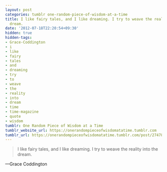 ```yaml
---
layout: post
categories: tumblr one-random-piece-of-wisdom-at-a-time
title: I like fairy tales, and I like dreaming. I try to weave the reality into the
  dream.
date: '2012-07-18T22:20:54+09:30'
hidden: true
hidden-tags:
- Grace-Coddington
- i
- like
- fairy
- tales
- and
- dreaming
- try
- to
- weave
- the
- reality
- into
- dream
- time
- time-magazine
- quote
- wisdom
tumblr: One Random Piece of Wisdom at a Time
tumblr_website_url: https://onerandompieceofwisdomatatime.tumblr.com
tumblr_url: https://onerandompieceofwisdomatatime.tumblr.com/post/27478859977/i-like-fairy-tales-and-i-like-dreaming-i-try-to
---
```

> I like fairy tales, and I like dreaming. I try to weave the reality into the dream.

—Grace Coddington
